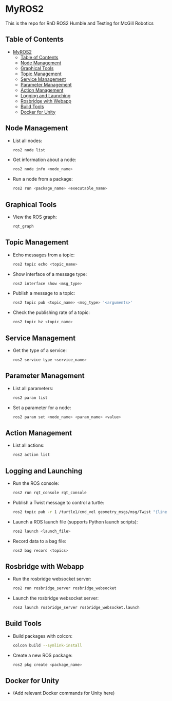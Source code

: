 # MyROS2
This is the repo for RnD ROS2 Humble and Testing for McGill Robotics

## Table of Contents
- [MyROS2](#myros2)
  - [Table of Contents](#table-of-contents)
  - [Node Management](#node-management)
  - [Graphical Tools](#graphical-tools)
  - [Topic Management](#topic-management)
  - [Service Management](#service-management)
  - [Parameter Management](#parameter-management)
  - [Action Management](#action-management)
  - [Logging and Launching](#logging-and-launching)
  - [Rosbridge with Webapp](#rosbridge-with-webapp)
  - [Build Tools](#build-tools)
  - [Docker for Unity](#docker-for-unity)

## Node Management
- List all nodes:
    ```sh
    ros2 node list
    ```
- Get information about a node:
    ```sh
    ros2 node info <node_name>
    ```
- Run a node from a package:
    ```sh
    ros2 run <package_name> <executable_name>
    ```

## Graphical Tools
- View the ROS graph:
    ```sh
    rqt_graph
    ```

## Topic Management
- Echo messages from a topic:
    ```sh
    ros2 topic echo <topic_name>
    ```
- Show interface of a message type:
    ```sh
    ros2 interface show <msg_type>
    ```
- Publish a message to a topic:
    ```sh
    ros2 topic pub <topic_name> <msg_type> '<arguments>'
    ```
- Check the publishing rate of a topic:
    ```sh
    ros2 topic hz <topic_name>
    ```

## Service Management
- Get the type of a service:
    ```sh
    ros2 service type <service_name>
    ```

## Parameter Management
- List all parameters:
    ```sh
    ros2 param list
    ```
- Set a parameter for a node:
    ```sh
    ros2 param set <node_name> <param_name> <value>
    ```

## Action Management
- List all actions:
    ```sh
    ros2 action list
    ```

## Logging and Launching
- Run the ROS console:
    ```sh
    ros2 run rqt_console rqt_console
    ```
- Publish a Twist message to control a turtle:
    ```sh
    ros2 topic pub -r 1 /turtle1/cmd_vel geometry_msgs/msg/Twist "{linear: {x: 2.0, y: 0.0, z: 0.0}, angular: {x: 0.0, y: 0.0, z: 0.0}}"
    ```
- Launch a ROS launch file (supports Python launch scripts):
    ```sh
    ros2 launch <launch_file>
    ```
- Record data to a bag file:
    ```sh
    ros2 bag record <topics>
    ```

## Rosbridge with Webapp
- Run the rosbridge websocket server:
    ```sh
    ros2 run rosbridge_server rosbridge_websocket
    ```
- Launch the rosbridge websocket server:
    ```sh
    ros2 launch rosbridge_server rosbridge_websocket.launch
    ```

## Build Tools
- Build packages with colcon:
    ```sh
    colcon build --symlink-install
    ```
- Create a new ROS package:
    ```sh
    ros2 pkg create <package_name>
    ```

## Docker for Unity
- (Add relevant Docker commands for Unity here)